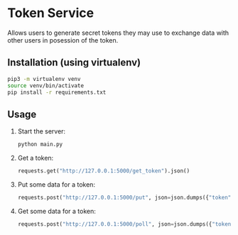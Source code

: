 # Token Service

Allows users to generate secret tokens they may use to exchange data with other users in posession of the token.

## Installation (using virtualenv)

```bash
pip3 -m virtualenv venv
source venv/bin/activate
pip install -r requirements.txt
```

## Usage

1. Start the server:

    ```bash
    python main.py
    ```

2. Get a token:

    ```python
    requests.get("http://127.0.0.1:5000/get_token").json()
    ```

3. Put some data for a token:

    ```python
    requests.post("http://127.0.0.1:5000/put", json=json.dumps({"token":"77d5e805d51b0cdc4088b1b5dde12c519241bb90e98b787023c33f63064d1774", "data":"some new data 123!"})).json()
    ```

4. Get some data for a token:

    ```python
    requests.post("http://127.0.0.1:5000/poll", json=json.dumps({"token":"77d5e805d51b0cdc4088b1b5dde12c519241bb90e98b787023c33f63064d1774"})).json()
